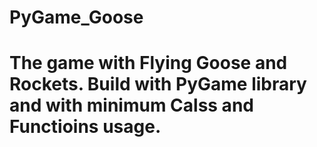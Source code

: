 # PyGame_Goose
# The game with Flying Goose and Rockets. Build with PyGame library and with minimum Calss and Functioins usage.
